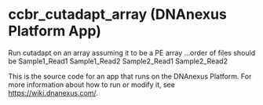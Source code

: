 <!-- dx-header -->
# ccbr_cutadapt_array (DNAnexus Platform App)

Run cutadapt on an array assuming it to be a PE array ...order of files should be Sample1_Read1 Sample1_Read2 Sample2_Read1 Sample2_Read2

This is the source code for an app that runs on the DNAnexus Platform.
For more information about how to run or modify it, see
https://wiki.dnanexus.com/.
<!-- /dx-header -->

<!-- Insert a description of your app here -->

<!--
TODO: This app directory was automatically generated by dx-app-wizard;
please edit this Readme.md file to include essential documentation about
your app that would be helpful to users. (Also see the
Readme.developer.md.) Once you're done, you can remove these TODO
comments.

For more info, see https://wiki.dnanexus.com/Developer-Portal.
-->
